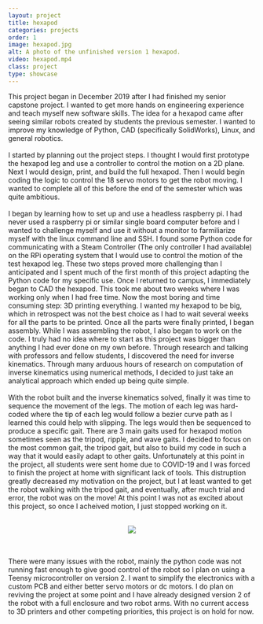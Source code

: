 ```yaml
---
layout: project
title: hexapod
categories: projects
order: 1
image: hexapod.jpg
alt: A photo of the unfinished version 1 hexapod.
video: hexapod.mp4
class: project
type: showcase
--- 
```

This project began in December 2019 after I had finished my senior capstone project. I wanted to get more hands on engineering experience and teach myself new software skills. The idea for a hexapod came after seeing similar robots created by students the previous semester. I wanted to improve my knowledge of Python, CAD (specifically SolidWorks), Linux, and general robotics.
<br><br>
I started by planning out the project steps. I thought I would first prototype the hexapod leg and use a controller to control the motion on a 2D plane. Next I would design, print, and build the full hexapod. Then I would begin coding the logic to control the 18 servo motors to get the robot moving. I wanted to complete all of this before the end of the semester which was quite ambitious.
<br><br>
I began by learning how to set up and use a headless raspberry pi. I had never used a raspberry pi or similar single board computer before and I wanted to challenge myself and use it without a monitor to farmiliarize myself with the linux command line and SSH. I found some Python code for communicating with a Steam Controller (The only controller I had available) on the RPi operating system that I would use to control the motion of the test hexapod leg. These two steps proved more challenging than I anticipated and I spent much of the first month of this project adapting the Python code for my specific use. Once I returned to campus, I immediately began to CAD the hexapod. This took me about two weeks where I was working only when I had free time. Now the most boring and time consuming step: 3D printing everything. I wanted my hexapod to be big, which in retrospect was not the best choice as I had to wait several weeks for all the parts to be printed. Once all the parts were finally printed, I began assembly. While I was assembling the robot, I also began to work on the code. I truly had no idea where to start as this project was bigger than anything I had ever done on my own before. Through research and talking with professors and fellow students, I discovered the need for inverse kinematics. Through many arduous hours of research on computation of inverse kinematics using numerical methods, I decided to just take an analytical approach which ended up being quite simple. 
<br><br>
With the robot built and the inverse kinematics solved, finally it was time to sequence the movement of the legs. The motion of each leg was hard-coded where the tip of each leg would follow a bezier curve path as I learned this could help with slipping. The legs would then be sequenced to produce a specific gait. There are 3 main gaits used for hexapod motion sometimes seen as the tripod, ripple, and wave gaits. I decided to focus on the most common gait, the tripod gait, but also to build my code in such a way that it would easily adapt to other gaits. Unfortunately at this point in the project, all students were sent home due to COVID-19 and I was forced to finish the project at home with significant lack of tools. This distruption greatly decreased my motivation on the project, but I at least wanted to get the robot walking with the tripod gait, and eventually, after much trial and error, the robot was on the move! At this point I was not as excited about this project, so once I acheived motion, I just stopped working on it.
<br><br>
<p align="center">
<img src="/assets/gif/hexapod.gif">
</p>
<br><br>
There were many issues with the robot, mainly the python code was not running fast enough to give good control of the robot so I plan on using a Teensy microcontroller on version 2. I want to simplify the electronics with a custom PCB and either better servo motors or dc motors. I do plan on reviving the project at some point and I have already designed version 2 of the robot with a full enclosure and two robot arms. With no current access to 3D printers and other competing priorities, this project is on hold for now.